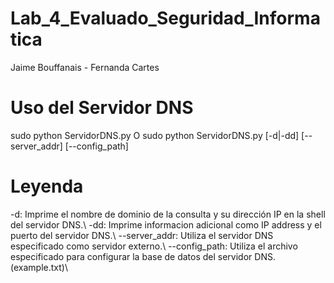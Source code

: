 # Lab_4_Evaluado_Seguridad_Informatica

Jaime Bouffanais - Fernanda Cartes  

# Uso del Servidor DNS

sudo python ServidorDNS.py O sudo python ServidorDNS.py [-d|-dd] [--server_addr] [--config_path]

# Leyenda 

-d: Imprime el nombre de dominio de la consulta y su dirección IP en la shell del servidor DNS.\\
-dd: Imprime informacion adicional como IP address y el puerto del servidor DNS.\\
--server_addr: Utiliza el servidor DNS especificado como servidor externo.\\
--config_path: Utiliza el archivo especificado para configurar la base de datos del servidor DNS. (example.txt)\\
